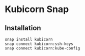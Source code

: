 # Kubicorn Snap

## Installation

```
snap install kubicorn
snap connect kubicorn:ssh-keys
snap connect kubicorn:kube-config
```
